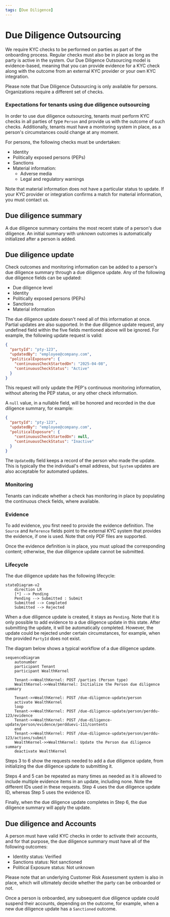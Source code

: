 ```yaml
---
tags: [Due Diligence]
---
```


# Due Diligence Outsourcing

We require KYC checks to be performed on parties as part of the onboarding process. Regular checks must also be in place as long as the party is active in the system. Our Due Diligence Outsourcing model is evidence-based, meaning that you can provide evidence for a KYC check along with the outcome from an external KYC provider or your own KYC integration.

Please note that Due Diligence Outsourcing is only available for persons. Organizations require a different set of checks.

### Expectations for tenants using due diligence outsourcing

In order to use due diligence outsourcing, tenants must perform KYC checks in all parties of type `Person` and provide us with the outcome of such checks. Additionally, tenants must have a monitoring system in place, as a person's circumstances could change at any moment.

For persons, the following checks must be undertaken:

- Identity
- Politically exposed persons (PEPs)
- Sanctions
- Material information:
    - Adverse media
    - Legal and regulatory warnings

Note that material information does not have a particular status to update. If your KYC provider or integration confirms a match for material information, you must contact us.

## Due diligence summary

A due diligence summary contains the most recent state of a person's due diligence. An initial summary with unknown outcomes is automatically initialized after a person is added.

## Due diligence update

Check outcomes and monitoring information can be added to a person's due diligence summary through a due diligence update. Any of the following due diligence fields can be updated:

- Due diligence level
- Identity
- Politically exposed persons (PEPs)
- Sanctions
- Material information

The due diligence update doesn't need all of this information at once. Partial updates are also supported. In the due diligence update request, any undefined field within the five fields mentioned above will be ignored. For example, the following update request is valid:

```json
{
  "partyId": "pty-123",
  "updatedBy": "employee@company.com",
  "politicalExposure": {
    "continuousCheckStartedOn": "2025-04-08",
    "continuousCheckStatus": "Active"
  }
}
```

This request will only update the PEP's continuous monitoring information, without altering the PEP status, or any other check information.

A `null` value, in a nullable field, will be honored and recorded in the due diligence summary, for example:

```json
{
  "partyId": "pty-123",
  "updatedBy": "employee@company.com",
  "politicalExposure": {
    "continuousCheckStartedOn": null,
    "continuousCheckStatus": "Inactive"
  }
}
```

The `UpdatedBy` field keeps a record of the person who made the update. This is typically the the individual's email address, but `System` updates are also acceptable for automated updates.

### Monitoring

Tenants can indicate whether a check has monitoring in place by populating the continuous check fields, where available.

### Evidence

To add evidence, you first need to provide the evidence definition. The `Source` and `Reference` fields point to the external KYC system that provides the evidence, if one is used. Note that only PDF files are supported.

Once the evidence definition is in place, you must upload the corresponding content; otherwise, the due diligence update cannot be submitted.

### Lifecycle

The due diligence update has the following lifecycle:

```mermaid
stateDiagram-v2
    direction LR
    [*] --> Pending
    Pending --> Submitted : Submit
    Submitted --> Completed
    Submitted --> Rejected
```

When a due diligence update is created, it stays as `Pending`. Note that it is only possible to add evidence to a due diligence update in this state. After submitting the update, it will be automatically completed. However, the update could be rejected under certain circumstances, for example, when the provided `PartyId` does not exist.

The diagram below shows a typical workflow of a due diligence update.

```mermaid
sequenceDiagram
    autonumber
    participant Tenant
    participant WealthKernel

    Tenant->>WealthKernel: POST /parties (Person type)
    WealthKernel->>WealthKernel: Initialize the Person due diligence summary
    
    Tenant->>WealthKernel: POST /due-diligence-update/person
    activate WealthKernel
    loop
    Tenant->>WealthKernel: POST /due-diligence-update/person/perddu-123/evidence
    Tenant->>WealthKernel: POST /due-diligence-update/person/evidence/perdduevi-111/contents
    end
    Tenant->>WealthKernel: POST /due-diligence-update/person/perddu-123/actions/submit
    WealthKernel->>WealthKernel: Update the Person due diligence summary
    deactivate WealthKernel
```

Steps 3 to 6 show the requests needed to add a due diligence update, from initializing the due diligence update to submitting it.

Steps 4 and 5 can be repeated as many times as needed as it is allowed to include multiple evidence items in an update, including none. Note the different IDs used in these requests. Step 4 uses the due diligence update ID, whereas Step 5 uses the evidence ID.

Finally, when the due diligence update completes in Step 6, the due diligence summary will apply the update.

## Due diligence and Accounts

A person must have valid KYC checks in order to activate their accounts, and for that purpose, the due diligence summary must have all of the following outcomes:

- Identity status: Verified
- Sanctions status: Not sanctioned
- Political Exposure status: Not unknown

Please note that an underlying Customer Risk Assessment system is also in place, which will ultimately decide whether the party can be onboarded or not.

Once a person is onboarded, any subsequent due diligence update could suspend their accounts, depending on the outcome, for example, when a new due diligence update has a `Sanctioned` outcome.
